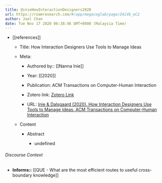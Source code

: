 ```yaml
---
title: @inieHowInteractionDesigners2020
url: https://roamresearch.com/#/app/megacoglab/page/Z4iVb_eC2
author: Joel Chan
date: Tue Nov 17 2020 06:38:46 GMT+0800 (Malaysia Time)
---
```


- [[references]]

    - Title: How Interaction Designers Use Tools to Manage Ideas

    - Meta:

        - Authored by:: [[Nanna Inie]]

        - Year: [[2020]]

        - Publication: ACM Transactions on Computer-Human Interaction

        - Zotero link: [Zotero Link](zotero://select/items/7_6M8VKT9Q)

        - URL: [Inie & Dalsgaard (2020). How Interaction Designers Use Tools to Manage Ideas. ACM Transactions on Computer-Human Interaction](https://dl.acm.org/doi/10.1145/3365104)

    - Content

        - Abstract

            - undefined

###### Discourse Context

- **Informs::** [[QUE - What are the most efficient routes to useful cross-boundary knowledge]]

